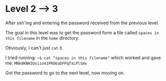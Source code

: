 # Level 2 --> 3

After ssh'ing and entering the password received from the previous level.


The goal in this level was to get the password form a file called `spaces in this filename` in the `home` directory.

Obviously, I can't just `cat` it.

I tried running: `~$ cat "spaces in this filename"` which worked and gave me: `MNk8KNH3Usiio41PRUEoDFPqfxLPlSmx`

Got the password to go to the next level, now moving on.

